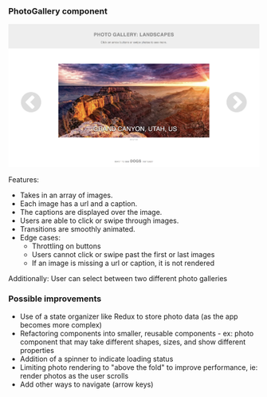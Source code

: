 ### PhotoGallery component

![Screenshot](/src/static/gallery.png)

Features:
- Takes in an array of images.
- Each image has a url and a caption.
- The captions are displayed over the image.
- Users are able to click or swipe through images.
- Transitions are smoothly animated.
- Edge cases:
  - Throttling on buttons
  - Users cannot click or swipe past the first or last images
  - If an image is missing a url or caption, it is not rendered

Additionally: User can select between two different photo galleries

### Possible improvements

- Use of a state organizer like Redux to store photo data (as the app becomes more complex)
- Refactoring components into smaller, reusable components - ex: photo component that may take different shapes, sizes, and show different properties
- Addition of a spinner to indicate loading status
- Limiting photo rendering to "above the fold" to improve performance, ie:  render photos as the user scrolls
- Add other ways to navigate (arrow keys)
